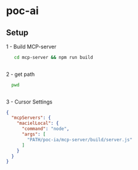 # poc-ai


## Setup
1 - Build MCP-server
```bash 
   cd mcp-server && npm run build
  
```
2 - get path 
```bash 
  pwd 
  
```
3 - Cursor Settings

```json
{
  "mcpServers": {
    "macielLocal": {
      "command": "node",
      "args": [
        "PATH/poc-ia/mcp-server/build/server.js"
      ]
    }
  }
}

```